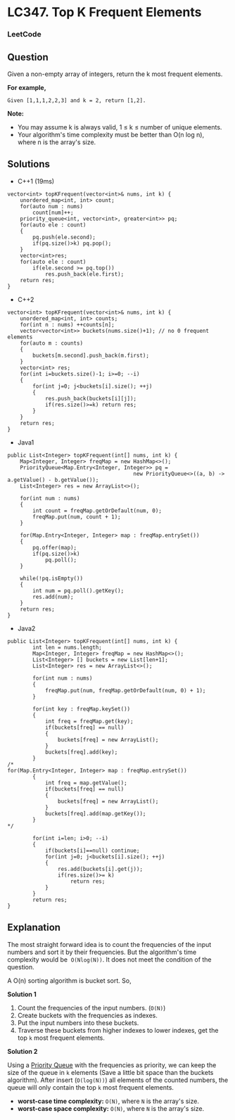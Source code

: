# LC347. Top K Frequent Elements

### LeetCode

## Question

Given a non-empty array of integers, return the k most frequent elements.

**For example,**
```
Given [1,1,1,2,2,3] and k = 2, return [1,2].
```

**Note:** 

* You may assume k is always valid, 1 ≤ k ≤ number of unique elements.
* Your algorithm's time complexity must be better than O(n log n), where n is the array's size.

## Solutions

* C++1 (19ms)
```
vector<int> topKFrequent(vector<int>& nums, int k) {
    unordered_map<int, int> count;
    for(auto num : nums)
        count[num]++;
    priority_queue<int, vector<int>, greater<int>> pq;
    for(auto ele : count)
    {
        pq.push(ele.second);
        if(pq.size()>k) pq.pop();
    }
    vector<int>res;
    for(auto ele : count)
        if(ele.second >= pq.top())
            res.push_back(ele.first);
    return res;
}
```

* C++2 
```
vector<int> topKFrequent(vector<int>& nums, int k) {
    unordered_map<int, int> counts;
    for(int n : nums) ++counts[n];
    vector<vector<int>> buckets(nums.size()+1); // no 0 frequent elements
    for(auto m : counts)
    {
        buckets[m.second].push_back(m.first);
    }
    vector<int> res;
    for(int i=buckets.size()-1; i>=0; --i)
    {
        for(int j=0; j<buckets[i].size(); ++j)
        {
            res.push_back(buckets[i][j]);
            if(res.size()>=k) return res;
        }
    }
    return res;
}
```

* Java1
```
public List<Integer> topKFrequent(int[] nums, int k) {
    Map<Integer, Integer> freqMap = new HashMap<>();
    PriorityQueue<Map.Entry<Integer, Integer>> pq = 
                                        new PriorityQueue<>((a, b) -> a.getValue() - b.getValue());
    List<Integer> res = new ArrayList<>();
    
    for(int num : nums)
    {
        int count = freqMap.getOrDefault(num, 0);
        freqMap.put(num, count + 1);
    }
    
    for(Map.Entry<Integer, Integer> map : freqMap.entrySet())
    {
        pq.offer(map);
        if(pq.size()>k)
            pq.poll();
    }
    
    while(!pq.isEmpty())
    {
        int num = pq.poll().getKey();
        res.add(num);
    }
    return res;
}
```

* Java2
```
public List<Integer> topKFrequent(int[] nums, int k) {
        int len = nums.length;
        Map<Integer, Integer> freqMap = new HashMap<>();
        List<Integer> [] buckets = new List[len+1];
        List<Integer> res = new ArrayList<>();
        
        for(int num : nums)
        {
            freqMap.put(num, freqMap.getOrDefault(num, 0) + 1);
        }
        
        for(int key : freqMap.keySet())
        {
            int freq = freqMap.get(key);
            if(buckets[freq] == null)
            {
                buckets[freq] = new ArrayList();
            }
            buckets[freq].add(key);
        }
/*
for(Map.Entry<Integer, Integer> map : freqMap.entrySet())
        {
            int freq = map.getValue();
            if(buckets[freq] == null)
            {
                buckets[freq] = new ArrayList();
            }
            buckets[freq].add(map.getKey());
        }
*/
        
        for(int i=len; i>0; --i)
        {
            if(buckets[i]==null) continue;
            for(int j=0; j<buckets[i].size(); ++j)
            {
                res.add(buckets[i].get(j));
                if(res.size()>= k) 
                    return res;
            }
        }
        return res;
}
```

## Explanation

The most straight forward idea is to count the frequencies of the input numbers and sort it by their frequencies. But the algorithm's time complexity would be  `O(Nlog(N))`. It does not meet the condition of the question.

A O(n) sorting algorithm is bucket sort. So,

**Solution 1**

1. Count the frequencies of the input numbers. (`O(N)`)
2. Create buckets with the frequencies as indexes.
3. Put the input numbers into these buckets.
4. Traverse these buckets from higher indexes to lower indexes, get the top `k` most frequent elements.

**Solution 2**

Using a <a href="https://en.wikipedia.org/wiki/Priority_queue">Priority Queue</a> with the frequencies as priority, we can keep the size of the queue in `k` elements (Save a little bit space than the buckets algorithm). After insert (`O(log(N))`) all elements of the counted numbers, the queue will only contain the top `k` most frequent elements.

* **worst-case time complexity:** `O(N)`, where `N` is the array's size.
* **worst-case space complexity:** `O(N)`, where `N` is the array's size.


